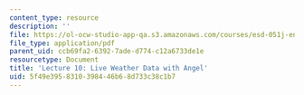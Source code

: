 ```yaml
---
content_type: resource
description: ''
file: https://ol-ocw-studio-app-qa.s3.amazonaws.com/courses/esd-051j-engineering-innovation-and-design-fall-2012/5f49e3958310398446b68d733c38c1b7_MITESD_051JF12_Lec10AnLive.pdf
file_type: application/pdf
parent_uid: ccb69fa2-6392-7ade-d774-c12a6733de1e
resourcetype: Document
title: 'Lecture 10: Live Weather Data with Angel'
uid: 5f49e395-8310-3984-46b6-8d733c38c1b7
---
```


